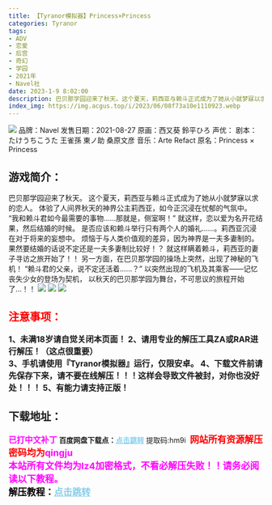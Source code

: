 ```yaml
---
title: 【Tyranor模拟器】Princess×Princess
categories: Tyranor
tags:
- ADV
- 恋爱
- 后宫
- 奇幻
- 学园
- 2021年
- Navel社
date: 2023-1-9 8:02:00
description: 巴贝那学园迎来了秋天。这个夏天，莉西亚与赖斗正式成为了她从小就梦寐以求的恋人。体验了人间界秋天的神界公主莉西亚，如今正沉浸在忧郁的气氛中。“我和赖斗君如今最需要的事物……那就是，侧室啊！”就这样，恋以爱为名开花结果，然后结婚的时候。
index_img: https://img.acgus.top/i/2023/06/08f73a10e1110923.webp
---
```

![](https://img.acgus.top/i/2023/06/08f73a10e1110923.webp)
品牌：Navel
发售日期：2021-08-27
原画：西又葵 鈴平ひろ
声优：
剧本：たけうちこうた 王雀孫 東ノ助 桑原文彦
音乐：Arte Refact
原名：Princess × Princess

## 游戏简介：
巴贝那学园迎来了秋天。
这个夏天，莉西亚与赖斗正式成为了她从小就梦寐以求的恋人。
体验了人间界秋天的神界公主莉西亚，如今正沉浸在忧郁的气氛中。
“我和赖斗君如今最需要的事物……那就是，侧室啊！”
就这样，恋以爱为名开花结果，然后结婚的时候。
是否应该和赖斗举行只有两个人的婚礼……。莉西亚沉浸在对于将来的妄想中。
烦恼于与人类价值观的差异，因为神界是一夫多妻制的。
果然要结婚的话说不定还是一夫多妻制比较好！？
就这样瞒着赖斗，莉西亚的妻子寻访之旅开始了！！
另一方面，在巴贝那学园的操场上突然，出现了神秘的飞机！
“赖斗君的父亲，说不定还活着……？”
以突然出现的飞机及其乘客——记忆丧失少女的登场为契机，
以秋天的巴贝那学园为舞台，不可思议的旅程开始了…！！
![](https://img.acgus.top/i/2023/06/c3b5bd2ef5110937.webp)
![](https://img.acgus.top/i/2023/06/9257e9a05e110932.webp)
![](https://img.acgus.top/i/2023/06/29a728aea3110928.webp)





## <font color=#FF0000 >注意事项：</font>
<font size=3><b>1、未满18岁请自觉关闭本页面！
2、请用专业的解压工具ZA或RAR进行解压！（这点很重要）           
3、手机请使用『Tyranor模拟器』运行，仅限安卓。
4、下载文件前请先保存下来，请不要在线解压！！！这样会导致文件被封，对你也没好处！！！
5、有能力请支持正版！</b></font>

## 下载地址：
<font color=#FF00FF size=3><b>已打中文补丁</b></font>
<b>百度网盘下载点：</b><a href="https://pan.baidu.com/s/1PO_v8b1pxjpm8sD6e-QTgA?pwd=hm9i" style="color: #87CEEB;"><b>点击跳转</b></a> 提取码:hm9i
<a style="padding: 0" href="https://post.qingju.org/AD/"><img style="max-width:100%" src="https://img.acgus.top/i/2024/07/478f689b8021d8d499ab43d21acf137a.gif" alt=""></a>
<b><font color=#FF0000 size=4>网站所有资源解压密码均为</b></font><b><font color=#FF00FF size=4>qingju</font><font color=#FF0000 ></font></b><br><b><font color=#FF00FF size=4>本站所有文件均为lz4加密格式，不看必解压失败！！请务必阅读以下教程。</b></font><br><b><font color=#000 size=4>解压教程：</b><a href="https://post.qingju.org/tutorial/000/" style="color: #87CEEB;"><b>点击跳转</b></a>
